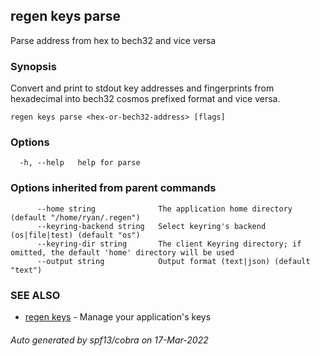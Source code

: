 ## regen keys parse

Parse address from hex to bech32 and vice versa

### Synopsis

Convert and print to stdout key addresses and fingerprints from
hexadecimal into bech32 cosmos prefixed format and vice versa.


```
regen keys parse <hex-or-bech32-address> [flags]
```

### Options

```
  -h, --help   help for parse
```

### Options inherited from parent commands

```
      --home string              The application home directory (default "/home/ryan/.regen")
      --keyring-backend string   Select keyring's backend (os|file|test) (default "os")
      --keyring-dir string       The client Keyring directory; if omitted, the default 'home' directory will be used
      --output string            Output format (text|json) (default "text")
```

### SEE ALSO

* [regen keys](regen_keys.md)	 - Manage your application's keys

###### Auto generated by spf13/cobra on 17-Mar-2022
